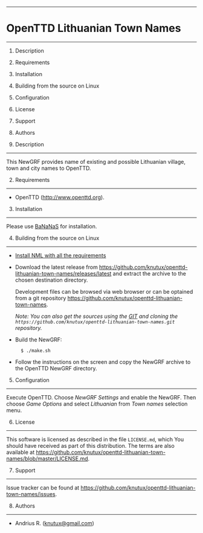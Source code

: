 ------------------------------------------------------------------------
OpenTTD Lithuanian Town Names
========================================================================
------------------------------------------------------------------------

1.  Description
2.  Requirements
3.  Installation
4.  Building from the source on Linux
5.  Configuration
6.  License
7.  Support
8.  Authors

1. Description
--------------

This NewGRF provides name of existing and possible Lithuanian village,
town and city names to OpenTTD.

2. Requirements
---------------

- OpenTTD (<http://www.openttd.org>).

3. Installation
---------------

Please use [BaNaNaS](http://bananas.openttd.org) for installation.

4. Building from the source on Linux
------------------------------------

- [Install NML with all the requirements](http://newgrf-specs.tt-wiki.net/wiki/NML:Getting_started)
- Download the latest release from
<https://github.com/knutux/openttd-lithuanian-town-names/releases/latest>
and extract the archive to the chosen destination directory.

    Development files can be browsed via web browser or can be optained
    from a git repository <https://github.com/knutux/openttd-lithuanian-town-names>.

    *Note: You can also get the sources using the
    [GIT](http://git-scm.com/book/en/Getting-Started-Installing-Git) and
    cloning the `https://github.com/knutux/openttd-lithuanian-town-names.git` repository.*

- Build the NewGRF:

        $ ./make.sh

- Follow the instructions on the screen and copy the NewGRF archive to
  the OpenTTD NewGRF directory.

5. Configuration
----------------

Execute OpenTTD. Choose *NewGRF Settings* and enable the NewGRF. Then
choose *Game Options* and select *Lithuanian* from *Town names*
selection menu.

6. License
----------

This software is licensed as described in the file `LICENSE.md`, which
You should have received as part of this distribution. The terms are
also available at
<https://github.com/knutux/openttd-lithuanian-town-names/blob/master/LICENSE.md>.

7. Support
----------

Issue tracker can be found at
<https://github.com/knutux/openttd-lithuanian-town-names/issues>.

8. Authors
----------

- Andrius R. (knutux@gmail.com)

